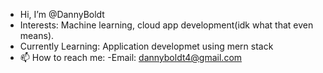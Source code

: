 - Hi, I’m @DannyBoldt
- Interests: Machine learning, cloud app development(idk what that even means).
- Currently Learning: Application developmet using mern stack
- 📫 How to reach me:
    -Email: dannyboldt4@gmail.com

<!---
DannyBoldt/DannyBoldt is a ✨ special ✨ repository because its `README.md` (this file) appears on your GitHub profile.
You can click the Preview link to take a look at your changes.
--->
